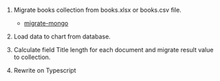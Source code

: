 1. Migrate books collection from books.xlsx or books.csv file.
    - [migrate-mongo](https://www.npmjs.com/package/migrate-mongo)

2. Load data to chart from database.

3. Calculate field Title length for each document and migrate result value to collection. 

4. Rewrite on Typescript